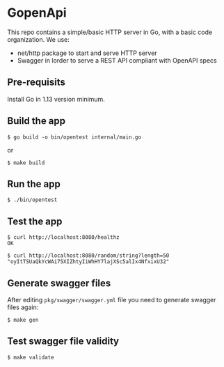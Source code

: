 # GopenApi

This repo contains a simple/basic HTTP server in Go, with a basic code organization.
We use:
* net/http package to start and serve HTTP server
* Swagger in lorder to serve a REST API compliant with OpenAPI specs

## Pre-requisits

Install Go in 1.13 version minimum.

## Build the app

`$ go build -o bin/opentest internal/main.go`

or

`$ make build`

## Run the app

`$ ./bin/opentest`

## Test the app

```
$ curl http://localhost:8080/healthz
OK

$ curl http://localhost:8080/random/string?length=50
"oyItTSUaQkYcWAi75XIZhtyIiWhHY7lajXSc5alIx4NfxixU32"
```

## Generate swagger files

After editing `pkg/swagger/swagger.yml` file you need to generate swagger files again:

`$ make gen`

## Test swagger file validity

`$ make validate`